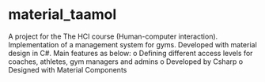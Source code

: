 # material_taamol
A project for the The HCI course (Human-computer interaction). 
Implementation of a management system for gyms. 
Developed with material design in C#. 
Main features as below: 
o Defining different access levels for coaches, athletes, gym managers and admins 
o Developed by Csharp 
o Designed with Material Components
